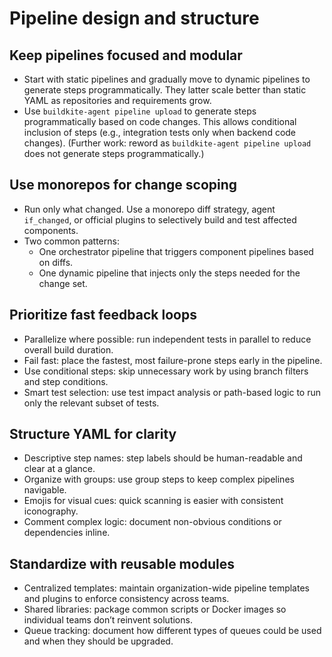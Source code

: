 # Pipeline design and structure

## Keep pipelines focused and modular

* Start with static pipelines and gradually move to dynamic pipelines to generate steps programmatically. They latter scale better than static YAML as repositories and requirements grow.
* Use `buildkite-agent pipeline upload` to generate steps programmatically based on code changes. This allows conditional inclusion of steps (e.g., integration tests only when backend code changes). (Further work: reword as `buildkite-agent pipeline upload` does not generate steps programmatically.)

## Use monorepos for change scoping

* Run only what changed. Use a monorepo diff strategy, agent `if_changed`, or official plugins to selectively build and test affected components.
* Two common patterns:
    + One orchestrator pipeline that triggers component pipelines based on diffs.
    + One dynamic pipeline that injects only the steps needed for the change set.

## Prioritize fast feedback loops

* Parallelize where possible: run independent tests in parallel to reduce overall build duration.
* Fail fast: place the fastest, most failure-prone steps early in the pipeline.
* Use conditional steps: skip unnecessary work by using branch filters and step conditions.
* Smart test selection: use test impact analysis or path-based logic to run only the relevant subset of tests.

## Structure YAML for clarity

* Descriptive step names: step labels should be human-readable and clear at a glance.
* Organize with groups: use group steps to keep complex pipelines navigable.
* Emojis for visual cues: quick scanning is easier with consistent iconography.
* Comment complex logic: document non-obvious conditions or dependencies inline.

## Standardize with reusable modules

* Centralized templates: maintain organization-wide pipeline templates and plugins to enforce consistency across teams.
* Shared libraries: package common scripts or Docker images so individual teams don’t reinvent solutions.
* Queue tracking: document how different types of queues could be used and when they should be upgraded.
